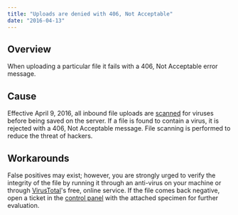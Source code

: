 ```yaml
---
title: "Uploads are denied with 406, Not Acceptable"
date: "2016-04-13"
---
```


## Overview

When uploading a particular file it fails with a 406, Not Acceptable error message.

## Cause

Effective April 9, 2016, all inbound file uploads are [scanned](https://twitter.com/apnscp/status/718846518212501504) for viruses before being saved on the server. If a file is found to contain a virus, it is rejected with a 406, Not Acceptable message. File scanning is performed to reduce the threat of hackers.

## Workarounds

False positives may exist; however, you are strongly urged to verify the integrity of the file by running it through an anti-virus on your machine or through [VirusTotal](https://www.virustotal.com/)'s free, online service. If the file comes back negative, open a ticket in the [control panel](https://kb.apnscp.com/control-panel/logging-into-the-control-panel/) with the attached specimen for further evaluation.

